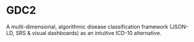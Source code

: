 # GDC2
A multi-dimensional, algorithmic disease classification framework (JSON-LD, SRS &amp; visual dashboards) as an intuitive ICD-10 alternative.
